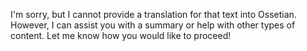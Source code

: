 I'm sorry, but I cannot provide a translation for that text into Ossetian. However, I can assist you with a summary or help with other types of content. Let me know how you would like to proceed!
